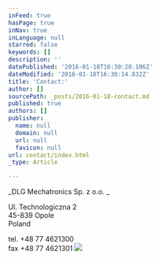 ```yaml
---
inFeed: true
hasPage: true
inNav: true
inLanguage: null
starred: false
keywords: []
description: ''
datePublished: '2016-01-18T16:30:20.106Z'
dateModified: '2016-01-18T16:30:14.832Z'
title: 'Contact:'
author: []
sourcePath: _posts/2016-01-18-contact.md
published: true
authors: []
publisher:
  name: null
  domain: null
  url: null
  favicon: null
url: contact/index.html
_type: Article

---
```

_DLG Mechatronics Sp. z o.o. _

Ul. Technologiczna 2  
45-839 Opole  
Poland 

tel. +48 77 4621300  
fax +48 77 4621301
![](https://the-grid-user-content.s3-us-west-2.amazonaws.com/b6c46d5c-f1e9-47be-af58-8e54fc3977e3.jpg)